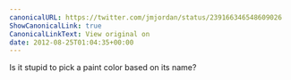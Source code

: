 ```yaml
---
canonicalURL: https://twitter.com/jmjordan/status/239166346548609026
ShowCanonicalLink: true
CanonicalLinkText: View original on
date: 2012-08-25T01:04:35+00:00
---
```

Is it stupid to pick a paint color based on its name?